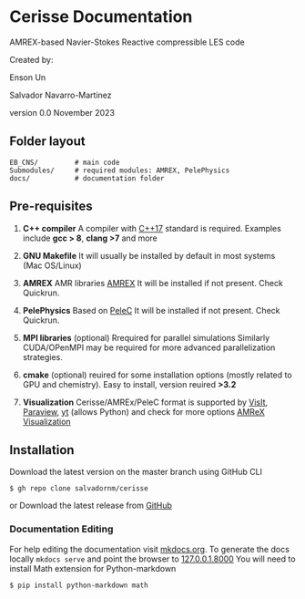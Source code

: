 # Cerisse Documentation

AMREX-based Navier-Stokes Reactive compressible LES code 

Created by:

Enson Un

Salvador Navarro-Martinez

version 0.0 November 2023


## Folder layout

    EB_CNS/         # main code
    Submodules/     # required modules: AMREX, PelePhysics
    docs/           # documentation folder


## Pre-requisites

1. **C++ compiler** 
A compiler with [C++17](https://en.wikipedia.org/wiki/C%2B%2B17) standard is required.
Examples include **gcc > 8**, **clang >7**  and more

2. **GNU Makefile** 
It will usually be installed by default in most systems (Mac OS/Linux)

3. **AMREX** 
AMR libraries [AMREX](https://amrex-codes.github.io/amrex/)
It will be installed if not present. Check Quickrun.

4. **PelePhysics**
Based on
[PeleC](https://github.com/AMReX-Combustion/PeleC)
It will be installed if not present. Check Quickrun.

5. **MPI libraries** 
(optional) Rrequired for parallel simulations
Similarly CUDA/OPenMPI may be required for more advanced parallelization strategies.

6. **cmake** 
(optional) reuired for some installation options (mostly related to GPU and chemistry). 
Easy to install,  version reuired **>3.2**

7. **Visualization**
Cerisse/AMREx/PeleC format is supported by
[VisIt](https://visit-dav.github.io/visit-website/), 
[Paraview](https://www.paraview.org), 
[yt](https://yt-project.org) (allows Python)
and check for more options
[AMReX Visualization](https://amrex-codes.github.io/amrex/docs_html/Visualization.html)

## Installation

Download the latest version on the master branch using GitHub CLI

```
$ gh repo clone salvadornm/cerisse
```

or Download the latest release from [GitHub](https://github.com/salvadornm/cerisse/releases)



### Documentation Editing
For help editing the documentation visit [mkdocs.org](https://www.mkdocs.org). To generate the docs locally `mkdocs serve`
and point the browser to [127.0.0.1.8000](http://127.0.0.1:8000)
You will need to install Math extension for Python-markdown

```
$ pip install python-markdown math
```

